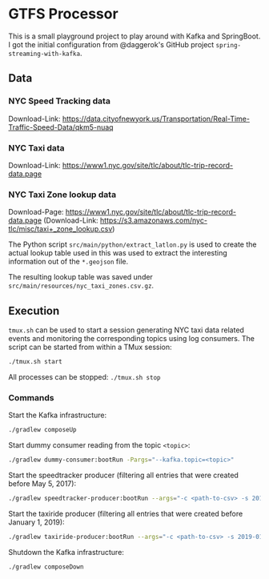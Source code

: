 # GTFS Processor

This is a small playground project to play around with Kafka and SpringBoot. I got the 
initial configuration from @daggerok's GitHub project `spring-streaming-with-kafka`.

## Data

### NYC Speed Tracking data

Download-Link: https://data.cityofnewyork.us/Transportation/Real-Time-Traffic-Speed-Data/qkm5-nuaq

### NYC Taxi data

Download-Link: https://www1.nyc.gov/site/tlc/about/tlc-trip-record-data.page

### NYC Taxi Zone lookup data

Download-Page: https://www1.nyc.gov/site/tlc/about/tlc-trip-record-data.page
(Download-Link: https://s3.amazonaws.com/nyc-tlc/misc/taxi+_zone_lookup.csv)

The Python script `src/main/python/extract_latlon.py` is used to create the actual lookup table 
used in this was used to extract the interesting information out of the `*.geojson` file.

The resulting lookup table was saved under `src/main/resources/nyc_taxi_zones.csv.gz`.

## Execution

`tmux.sh` can be used to start a session generating NYC taxi data related events and monitoring 
the corresponding topics using log consumers. The script can be started from within a TMux session:
```bash
./tmux.sh start
```

All processes can be stopped: `./tmux.sh stop`

### Commands

Start the Kafka infrastructure:
```bash
./gradlew composeUp
```

Start dummy consumer reading from the topic `<topic>`:
```bash
./gradlew dummy-consumer:bootRun -Pargs="--kafka.topic=<topic>"
```

Start the speedtracker producer (filtering all entries that were created before May 5, 2017):
```bash
./gradlew speedtracker-producer:bootRun --args="-c <path-to-csv> -s 2017-05-05T09:44:00"
```

Start the taxiride producer (filtering all entries that were created before January 1, 2019):
```bash
./gradlew taxiride-producer:bootRun --args="-c <path-to-csv> -s 2019-01-01T00:00:00"
```

Shutdown the Kafka infrastructure:
```bash
./gradlew composeDown
```
